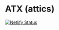 # ATX (attics)

[![Netlify Status](https://api.netlify.com/api/v1/badges/dcf005e9-27a7-4de0-a8cb-8f596acb84d0/deploy-status)](https://app.netlify.com/sites/attics/deploys)